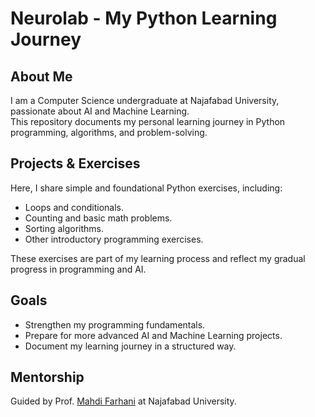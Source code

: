 # Neurolab - My Python Learning Journey

## About Me
I am a Computer Science undergraduate at Najafabad University, passionate about AI and Machine Learning.  
This repository documents my personal learning journey in Python programming, algorithms, and problem-solving.

## Projects & Exercises
Here, I share simple and foundational Python exercises, including:
- Loops and conditionals.
- Counting and basic math problems.
- Sorting algorithms.
- Other introductory programming exercises.

These exercises are part of my learning process and reflect my gradual progress in programming and AI.

## Goals
- Strengthen my programming fundamentals. 
- Prepare for more advanced AI and Machine
  Learning projects. 
- Document my learning journey in a           structured way. 

## Mentorship
Guided by Prof. [Mahdi Farhani](https://github.com/Mahdi-Farhani) at Najafabad University.
